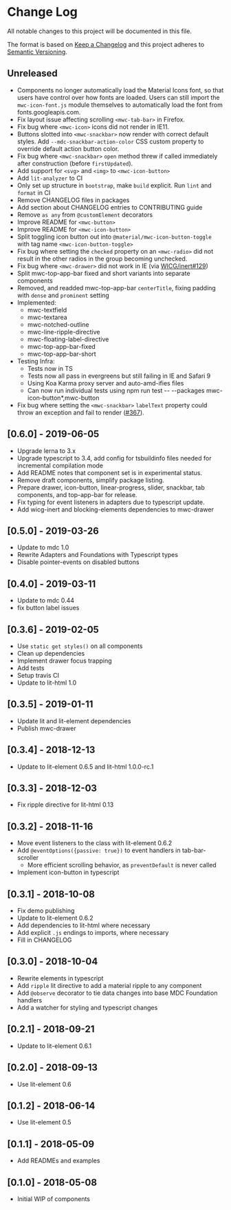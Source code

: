 # Change Log
All notable changes to this project will be documented in this file.

The format is based on [Keep a Changelog](http://keepachangelog.com/)
and this project adheres to [Semantic Versioning](http://semver.org/).

## Unreleased
- Components no longer automatically load the Material Icons font, so that
  users have control over how fonts are loaded. Users can still import the
  `mwc-icon-font.js` module themselves to automatically load the font from
  fonts.googleapis.com.
- Fix layout issue affecting scrolling `<mwc-tab-bar>` in Firefox.
- Fix bug where `<mwc-icon>` icons did not render in IE11.
- Buttons slotted into `<mwc-snackbar>` now render with correct default styles.
  Add `--mdc-snackbar-action-color` CSS custom property to override default
  action button color.
- Fix bug where `<mwc-snackbar>` `open` method threw if called immediately
  after construction (before `firstUpdated`).
- Add support for `<svg>` and `<img>` to `<mwc-icon-button>`
- Add `lit-analyzer` to CI
- Only set up structure in `bootstrap`, make `build` explicit.
  Run `lint` and `format` in CI
- Remove CHANGELOG files in packages
- Add section about CHANGELOG entries to CONTRIBUTING guide
- Remove `as any` from `@customElement` decorators
- Improve README for `<mwc-button>`
- Improve README for `<mwc-icon-button>`
- Split toggling icon button out into `@material/mwc-icon-button-toggle` with tag name `<mwc-icon-button-toggle>`
- Fix bug where setting the `checked` property on an `<mwc-radio>` did not
  result in the other radios in the group becoming unchecked.
- Fix bug where `<mwc-drawer>` did not work in IE (via
  [WICG/inert#129](https://github.com/WICG/inert/pull/129))
- Split mwc-top-app-bar fixed and short variants into separate components
- Removed, and readded mwc-top-app-bar `centerTitle`, fixing padding with `dense` and `prominent` setting
- Implemented:
  - mwc-textfield
  - mwc-textarea
  - mwc-notched-outline
  - mwc-line-ripple-directive
  - mwc-floating-label-directive
  - mwc-top-app-bar-fixed
  - mwc-top-app-bar-short
- Testing Infra:
  - Tests now in TS
  - Tests now all pass in evergreens but still failing in IE and Safari 9
  - Using Koa Karma proxy server and auto-amd-ifies files
  - Can now run individual tests using npm run test -- --packages mwc-icon-button*,mwc-button
- Fix bug where setting the `<mwc-snackbar>` `labelText` property could throw
  an exception and fail to render
  ([#367](https://github.com/material-components/material-components-web-components/issues/367)).

## [0.6.0] - 2019-06-05
- Upgrade lerna to 3.x
- Upgrade typescript to 3.4, add config for tsbuildinfo files needed for incremental compilation mode
- Add README notes that component set is in experimental status.
- Remove draft components, simplify package listing.
- Prepare drawer, icon-button, linear-progress, slider, snackbar, tab components, and top-app-bar for release.
- Fix typing for event listeners in adapters due to typescript update.
- Add wicg-inert and blocking-elements dependencies to mwc-drawer

## [0.5.0] - 2019-03-26
- Update to mdc 1.0
- Rewrite Adapters and Foundations with Typescript types
- Disable pointer-events on disabled buttons

## [0.4.0] - 2019-03-11
- Update to mdc 0.44
- fix button label issues

## [0.3.6] - 2019-02-05
- Use `static get styles()` on all components
- Clean up dependencies
- Implement drawer focus trapping
- Add tests
- Setup travis CI
- Update to lit-html 1.0

## [0.3.5] - 2019-01-11
- Update lit and lit-element dependencies
- Publish mwc-drawer

## [0.3.4] - 2018-12-13
- Update to lit-element 0.6.5 and lit-html 1.0.0-rc.1

## [0.3.3] - 2018-12-03
- Fix ripple directive for lit-html 0.13

## [0.3.2] - 2018-11-16
- Move event listeners to the class with lit-element 0.6.2
- Add `@eventOptions({passive: true})` to event handlers in tab-bar-scroller
  - More efficient scrolling behavior, as `preventDefault` is never called
- Implement icon-button in typescript

## [0.3.1] - 2018-10-08
- Fix demo publishing
- Update to lit-element 0.6.2
- Add dependencies to lit-html where necessary
- Add explicit `.js` endings to imports, where necessary
- Fill in CHANGELOG

## [0.3.0] - 2018-10-04
- Rewrite elements in typescript
- Add `ripple` lit directive to add a material ripple to any component
- Add `@observe` decorator to tie data changes into base MDC Foundation handlers
- Add a watcher for styling and typescript changes

## [0.2.1] - 2018-09-21
- Update to lit-element 0.6.1

## [0.2.0] - 2018-09-13
- Use lit-element 0.6

## [0.1.2] - 2018-06-14
- Use lit-element 0.5

## [0.1.1] - 2018-05-09
- Add READMEs and examples

## [0.1.0] - 2018-05-08
- Initial WIP of components
